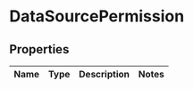 

# DataSourcePermission


## Properties

| Name | Type | Description | Notes |
|------------ | ------------- | ------------- | -------------|



